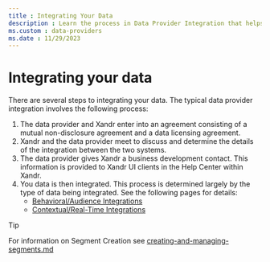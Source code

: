 ```yaml
---
title : Integrating Your Data
description : Learn the process in Data Provider Integration that helps in integrating your data. 
ms.custom : data-providers
ms.date : 11/29/2023
---
```



# Integrating your data

There are several steps to integrating your data. The typical data
provider integration involves the following process:

1. The data provider and Xandr enter into an
    agreement consisting of a mutual non-disclosure agreement and a data
    licensing agreement.
1. Xandr and the data provider meet to discuss
    and determine the details of the integration between the two
    systems.
1. The data provider gives Xandr a business
    development contact. This information is provided to
    Xandr UI clients in the Help Center within
    Xandr.
1. You data is then integrated. This process is determined largely by
    the type of data being integrated. See the following pages for
    details:
    - [Behavioral/Audience Integrations](audience-data-integrations.md)
    - [Contextual/Real-Time Integrations](real-time-data-integration-instructions.md)

> [!TIP]
> For information on Segment Creation see [creating-and-managing-segments.md](creating-and-managing-segments.md)
